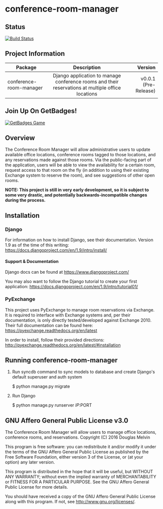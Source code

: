 # conference-room-manager

## Status
[![Build Status](https://travis-ci.org/duggym122/conference-room-manager.svg?branch=master)](https://travis-ci.org/duggym122/conference-room-manager)

## Project Information
| Package       | Description   | Version|
| ------------- |:-------------:| -----:|
| conference-room-manager| Django application to manage conference rooms and their reservations at multiple office locations | v0.0.1 (Pre-Release) |

## Join Up On GetBadges!
[![GetBadges Game](https://duggym122-conference-room-manager.getbadges.io/shield/company/duggym122-conference-room-manager)](https://duggym122-conference-room-manager.getbadges.io/?ref=shield-game)

## Overview
The Conference Room Manager will allow administrative users to update available office locations, conference rooms tagged to those locations, and any reservations made against those rooms. Via the public-facing part of the application, users will be able to view the availability for a certain room, request access to that room on the fly (in addition to using their existing Exchange system to reserve the room), and see suggestions of other open rooms. 

**NOTE: This project is still in very early development, so it is subject to some very drastic, and potentially backwards-incompatible changes during the process.**

## Installation

### Django

For information on how to install Django, see their documentation. Version 1.9 as of the time of this writing: https://docs.djangoproject.com/en/1.9/intro/install/

#### Support & Documentation

Django docs can be found at https://www.djangoproject.com/

You may also want to follow the Django tutorial to create your first application:
https://docs.djangoproject.com/en/1.9/intro/tutorial01/

### PyExchange

This project uses PyExchange to manage room reservations via Exchange. It is required to interface with Exchange systems and, per their documentation, is only directly tested/developed against Exchange 2010. Their full documentation can be found here: https://pyexchange.readthedocs.org/en/latest 

In order to install, follow their provided directions: http://pyexchange.readthedocs.org/en/latest/#installation 

## Running conference-room-manager

1) Run syncdb command to sync models to database and create Django's default superuser and auth system

    $ python manage.py migrate

2) Run Django

    $ python manage.py runserver $IP:$PORT

## GNU Affero General Public License v3.0

The Conference Room Manager will allow users to manage office locations, conference rooms, and reservations.
Copyright (C) 2016  Douglas Melvin

This program is free software: you can redistribute it and/or modify it under the terms of the GNU Affero General Public License as published by the Free Software Foundation, either version 3 of the License, or (at your option) any later version.

This program is distributed in the hope that it will be useful, but WITHOUT ANY WARRANTY; without even the implied warranty of MERCHANTABILITY or FITNESS FOR A PARTICULAR PURPOSE.  See the GNU Affero General Public License for more details.

You should have received a copy of the GNU Affero General Public License along with this program.  If not, see <http://www.gnu.org/licenses/>.
